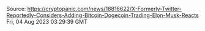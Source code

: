 Source: https://cryptopanic.com/news/18816622/X-Formerly-Twitter-Reportedly-Considers-Adding-Bitcoin-Dogecoin-Trading-Elon-Musk-Reacts
Fri, 04 Aug 2023 03:29:39 GMT
